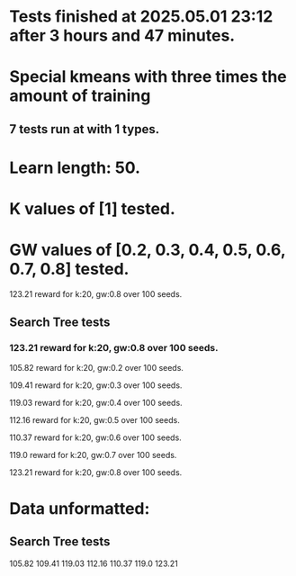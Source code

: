 # Tests finished at 2025.05.01 23:12 after 3 hours and 47 minutes.
# Special kmeans with three times the amount of training
## 7 tests run at with 1 types.
# Learn length: 50.
# K values of [1] tested.
# GW values of [0.2, 0.3, 0.4, 0.5, 0.6, 0.7, 0.8] tested.

123.21 reward for k:20, gw:0.8 over 100 seeds.


## Search Tree tests
### 123.21 reward for k:20, gw:0.8 over 100 seeds.

105.82 reward for k:20, gw:0.2 over 100 seeds.

109.41 reward for k:20, gw:0.3 over 100 seeds.

119.03 reward for k:20, gw:0.4 over 100 seeds.

112.16 reward for k:20, gw:0.5 over 100 seeds.

110.37 reward for k:20, gw:0.6 over 100 seeds.

119.0 reward for k:20, gw:0.7 over 100 seeds.

123.21 reward for k:20, gw:0.8 over 100 seeds.


# Data unformatted:



## Search Tree tests
105.82
109.41
119.03
112.16
110.37
119.0
123.21
